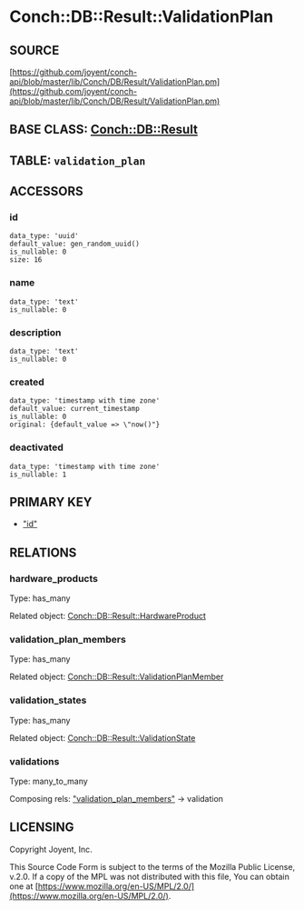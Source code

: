 # Conch::DB::Result::ValidationPlan

## SOURCE

[https://github.com/joyent/conch-api/blob/master/lib/Conch/DB/Result/ValidationPlan.pm](https://github.com/joyent/conch-api/blob/master/lib/Conch/DB/Result/ValidationPlan.pm)

## BASE CLASS: [Conch::DB::Result](../modules/Conch%3A%3ADB%3A%3AResult)

## TABLE: `validation_plan`

## ACCESSORS

### id

```
data_type: 'uuid'
default_value: gen_random_uuid()
is_nullable: 0
size: 16
```

### name

```
data_type: 'text'
is_nullable: 0
```

### description

```
data_type: 'text'
is_nullable: 0
```

### created

```
data_type: 'timestamp with time zone'
default_value: current_timestamp
is_nullable: 0
original: {default_value => \"now()"}
```

### deactivated

```
data_type: 'timestamp with time zone'
is_nullable: 1
```

## PRIMARY KEY

- ["id"](#id)

## RELATIONS

### hardware\_products

Type: has\_many

Related object: [Conch::DB::Result::HardwareProduct](../modules/Conch%3A%3ADB%3A%3AResult%3A%3AHardwareProduct)

### validation\_plan\_members

Type: has\_many

Related object: [Conch::DB::Result::ValidationPlanMember](../modules/Conch%3A%3ADB%3A%3AResult%3A%3AValidationPlanMember)

### validation\_states

Type: has\_many

Related object: [Conch::DB::Result::ValidationState](../modules/Conch%3A%3ADB%3A%3AResult%3A%3AValidationState)

### validations

Type: many\_to\_many

Composing rels: ["validation\_plan\_members"](#validation_plan_members) -> validation

## LICENSING

Copyright Joyent, Inc.

This Source Code Form is subject to the terms of the Mozilla Public License,
v.2.0. If a copy of the MPL was not distributed with this file, You can obtain
one at [https://www.mozilla.org/en-US/MPL/2.0/](https://www.mozilla.org/en-US/MPL/2.0/).
